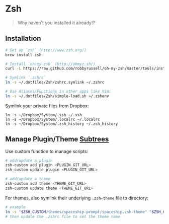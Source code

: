 
Zsh
===

> Why haven't you installed it already!?


## Installation

```bash
# Set up `zsh` (http://www.zsh.org/)
brew install zsh

# Install `oh-my-zsh` (http://ohmyz.sh/)
curl -L https://raw.github.com/robbyrussell/oh-my-zsh/master/tools/install.sh | sh

# Symlink `.zshrc`
ln -s ~/.dotfiles/Zsh/zshrc.symlink ~/.zshrc

# Use Aliases/Functions in other apps like Vim:
ln -s ~/.dotfiles/Zsh/simple-load.sh ~/.zshenv
```

Symlink your private files from Dropbox:

```
ln -s ~/Dropbox/System/.ssh ~/.ssh
ln -s ~/Dropbox/System/.localrc ~/.localrc
ln -s ~/Dropbox/System/.zsh_history ~/.zsh_history
```


## Manage Plugin/Theme [Subtrees][subtrees]

Use custom function to manage scripts:

```bash
# add/update a plugin
zsh-custom add plugin <PLUGIN_GIT_URL>
zsh-custom update plugin <PLUGIN_GIT_URL>

# add/update a theme
zsh-custom add theme <THEME_GIT_URL>
zsh-custom update theme <THEME_GIT_URL>
```

For themes, also symlink their underlying `.zsh-theme` file to directory:

```bash
# example
ln -s "$ZSH_CUSTOM/themes/spaceship-prompt/spaceship.zsh-theme" "$ZSH_CUSTOM/themes/spaceship.zsh-theme"
# then update the .zshrc file to set the theme name
```

[subtrees]: https://www.atlassian.com/blog/git/alternatives-to-git-submodule-git-subtree
